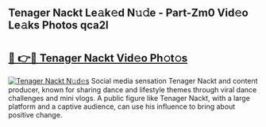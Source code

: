 ## Tenager Nackt Le𝚊k𝚎d N𝚞𝚍e - Part-Zm0 Vid𝚎o Le𝚊ks Photos qca2l

# <h2><a href="http://fb43dq1.evod.top/?m=Tenager+Nackt">🔗 👉🔴 Tenager Nackt Vid𝚎o Ph𝚘t𝚘s</a></h2>

[![Tenager Nackt N𝚞d𝚎s](https://i.imgur.com/8V9OHl7.gif)](http://fb43dq1.evod.top/?m=Tenager+Nackt)
Social media sensation Tenager Nackt and content producer, known for sharing dance and lifestyle themes through viral dance challenges and mini vlogs. A public figure like Tenager Nackt, with a large platform and a captive audience, can use his influence to bring about positive change. 
